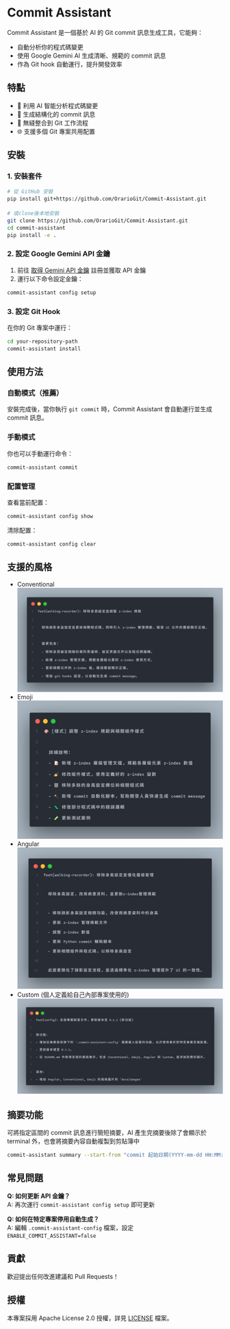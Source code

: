 # Commit Assistant

Commit Assistant 是一個基於 AI 的 Git commit 訊息生成工具，它能夠：
- 自動分析你的程式碼變更
- 使用 Google Gemini AI 生成清晰、規範的 commit 訊息
- 作為 Git hook 自動運行，提升開發效率

## 特點

- 🤖 利用 AI 智能分析程式碼變更
- 📝 生成結構化的 commit 訊息
- 🔄 無縫整合到 Git 工作流程
- 🌐 支援多個 Git 專案共用配置

## 安裝

### 1. 安裝套件

```bash
# 從 GitHub 安裝
pip install git+https://github.com/OrarioGit/Commit-Assistant.git

# 或clone後本地安裝
git clone https://github.com/OrarioGit/Commit-Assistant.git
cd commit-assistant
pip install -e .
```

### 2. 設定 Google Gemini API 金鑰

1. 前往 [取得 Gemini API 金鑰](https://ai.google.dev/gemini-api/docs/api-key) 註冊並獲取 API 金鑰
2. 運行以下命令設定金鑰：
```bash
commit-assistant config setup
```

### 3. 設定 Git Hook

在你的 Git 專案中運行：
```bash
cd your-repository-path
commit-assistant install
```

## 使用方法

### 自動模式（推薦）

安裝完成後，當你執行 `git commit` 時，Commit Assistant 會自動運行並生成 commit 訊息。

### 手動模式

你也可以手動運行命令：
```bash
commit-assistant commit
```

### 配置管理

查看當前配置：
```bash
commit-assistant config show
```

清除配置：
```bash
commit-assistant config clear
```

## 支援的風格

- Conventional
  ![Conventional](docs/images/conventional.png)
- Emoji
  ![Emoji](docs/images/emoji.png)
- Angular
  ![Angular](docs/images/angular.png)
- Custom (個人定義給自己內部專案使用的)
  ![Custom](docs/images/custom.png)

## 摘要功能
可將指定區間的 commit 訊息進行簡短摘要，AI 產生完摘要後除了會顯示於 terminal 外，也會將摘要內容自動複製到剪貼簿中
```bash
commit-assistant summary --start-from "commit 起始日期(YYYY-mm-dd HH:MM:SS 或 YYYY-mm-dd)" --end-to "commit 結束日期(YYYY-mm-dd HH:MM:SS 或 YYYY-mm-dd)"
```

## 常見問題

**Q: 如何更新 API 金鑰？**  
A: 再次運行 `commit-assistant config setup` 即可更新

**Q: 如何在特定專案停用自動生成？**  
A: 編輯 `.commit-assistant-config` 檔案，設定 `ENABLE_COMMIT_ASSISTANT=false`


## 貢獻

歡迎提出任何改進建議和 Pull Requests！

## 授權

本專案採用 Apache License 2.0 授權，詳見 [LICENSE](LICENSE) 檔案。
